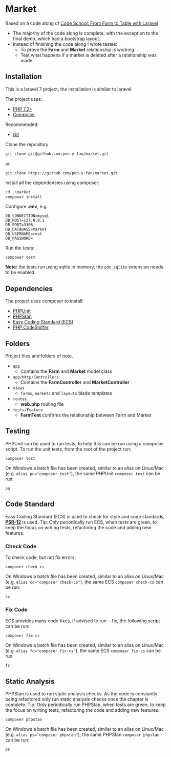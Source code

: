 # Market

Based on a code along of [Code School: From Form to Table with Laravel](https://app.pluralsight.com/library/courses/code-school-from-form-to-table-with-laravel/table-of-contents)

- The majority of the code along is complete, with the exception to the final demo, which had a bootstrap layout.
- Instead of finishing the code along I wrote testes:
  - To prove the **Farm** and **Market** relationship is working
  - Test what happens if a market is deleted after a relationship was made.

## Installation

This is a laravel 7 project, the installation is similar to laravel.

The project uses:

- [PHP 7.2+](https://www.php.net/downloads.php)
- [Composer](https://getcomposer.org)

Recommended:

- [Git](https://git-scm.com/downloads)

Clone the repository

```sh
git clone git@github.com:pen-y-fan/market.git
```

or

```shell script
git clone https://github.com/pen-y-fan/market.git
```

Install all the dependencies using composer:

```sh
cd .\market
composer install
```

Configure **.env**, e.g.

```shell script
DB_CONNECTION=mysql
DB_HOST=127.0.0.1
DB_PORT=3306
DB_DATABASE=market
DB_USERNAME=root
DB_PASSWORD=
```

Run the tests:

```shell script
composer test
```

**Note:** the tests run using sqlite in memory, the `pdo_sqlite` extension needs to be enabled.

## Dependencies

The project uses composer to install:

- [PHPUnit](https://phpunit.de/)
- [PHPStan](https://github.com/phpstan/phpstan)
- [Easy Coding Standard (ECS)](https://github.com/symplify/easy-coding-standard) 
- [PHP CodeSniffer](https://github.com/squizlabs/PHP_CodeSniffer/wiki)

## Folders

Project files and folders of note.

- `app` 
    - Contains the **Farm** and **Market** model class
- `app/Http/Controllers`
    - Contains the **FarmController** and **MarketController**
- `views`
    - `farms`, `markets` and `layouts` blade templates
- `routes`
   - **web.php** routing file
- `tests/Feature` 
    - **FarmTest** confirms the relationship between Farm and Market

## Testing

PHPUnit can be used to run tests, to help this can be run using a composer script. To run the unit tests, from the root of
 the project run:

```shell script
composer test
```

On Windows a batch file has been created, similar to an alias on Linux/Mac (e.g. `alias pu="composer test"`), the same
 PHPUnit `composer test` can be run:

```shell script
pu
```

## Code Standard

Easy Coding Standard (ECS) is used to check for style and code standards,
 **[PSR-12](https://www.php-fig.org/psr/psr-12/)** is used. Tip: Only periodically run ECS, when tests are green, to
 keep the focus on writing tests, refactoring the code and adding new features.

### Check Code

To check code, but not fix errors:

```shell script
composer check-cs
``` 

On Windows a batch file has been created, similar to an alias on Linux/Mac (e.g. `alias cc="composer check-cs"`), the
 same ECS `composer check-cs` can be run:

```shell script
cc
```

### Fix Code

ECS provides many code fixes, if advised to run --fix, the following script can be run:

```shell script
composer fix-cs
```

On Windows a batch file has been created, similar to an alias on Linux/Mac (e.g. `alias fc="composer fix-cs"`), the same
 ECS `composer fix-cs` can be run:

```shell script
fc
```

## Static Analysis

PHPStan is used to run static analysis checks. As the code is constantly being refactored only run static analysis
  checks once the chapter is complete. Tip: Only periodically run PHPStan, when tests are green, to keep the focus on
   writing tests, refactoring the code and adding new features.

```shell script
composer phpstan
```

On Windows a batch file has been created, similar to an alias on Linux/Mac (e.g. `alias ps="composer phpstan"`), the
 same PHPStan `composer phpstan` can be run:

```shell script
ps
```
